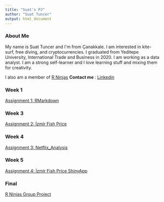 ```yaml
---
title: "Suat's PJ"
author: "Suat Tuncer"
output: html_document
---
```



### About Me
 
My name is Suat Tuncer and I'm from Çanakkale. I am interested in kite-surf, free diving, and cryptocurrencies. I graduated from Yeditepe University, International Trade and Business in 2020. I am working as a data analyst. I am a strong self-learner and I love learning stuff and mixing them for creativity.

   I also am a member of [R Ninjas](https://pjournal.github.io/mef05g-rninjas/)
   **Contact me** : [Linkedin](https://www.linkedin.com/in/suat-tuncer-7aa831a6/)
   


### Week 1
  [Assignment 1: RMarkdown](week1.html)


### Week 3
  [Assignment 2: İzmir Fish Price](İzmir_Fish_Price_Analysis.html)


### Week 4
[Assignment 3: Netflix_Analysis](Netflix.html)



### Week 5
[Assignment 4: İzmir Fish Price ShinyApp](https://mef05g-rninjas.shinyapps.io/Fish_Price/)


### Final
[R Ninjas Group Project](https://pjournal.github.io/mef05g-rninjas/)


